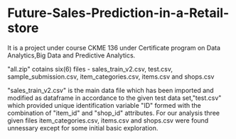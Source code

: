 # Future-Sales-Prediction-in-a-Retail-store
It is a project under course CKME 136 under Certificate program on Data Analytics,Big Data and Predictive Analytics.  

"all.zip" cotains six(6) files - sales_train_v2.csv, test.csv, sample_submission.csv, item_categories.csv, items.csv  and shops.csv 

"sales_train_v2.csv" is the main data file which has been imported and modified as dataframe in accordance to the given test data set,"test.csv" which provided unique identification variable "ID" formed with the combination of "item_id" and "shop_id" attributes. For our analysis three given files item_categories.csv, items.csv  and shops.csv were found unnessary except for some initial basic exploration.

